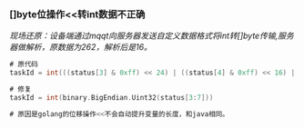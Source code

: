 ### []byte位操作<<转int数据不正确
*现场还原：设备端通过mqqt向服务器发送自定义数据格式将int转[]byte传输,服务器做解析，原数据为262，解析后是16。*
``` go
# 原代码
taskId = int(((status[3] & 0xff) << 24) | ((status[4] & 0xff) << 16) | ((status[5] & 0xff) << 8) | (status[6] & 0xff))

# 修复
taskId = int(binary.BigEndian.Uint32(status[3:7]))

# 原因是golang的位移操作<<不会自动提升变量的长度，和java相同。
```